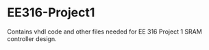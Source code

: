 # EE316-Project1
Contains vhdl code and other files needed for EE 316 Project 1 SRAM controller design.
